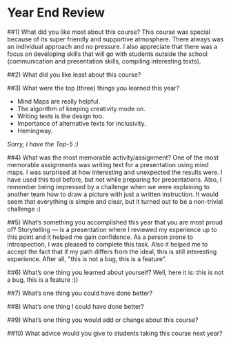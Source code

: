 # Year End Review

##1) What did you like most about this course?
This course was special because of its super friendly and supportive atmosphere. There always was an individual approach and no pressure. I also appreciate that there was a focus on developing skills that will go with students outside the school (communication and presentation skills, compiling interesting texts). 

##2) What did you like least about this course?


##3) What were the top (three) things you learned this year?
* Mind Maps are really helpful. 
* The algorithm of keeping creativity mode on. 
* Writing texts is the design too. 
* Importance of alternative texts for inclusivity.
* Hemingway.

_Sorry, I have the Top-5 :)_

##4) What was the most memorable activity/assignment?
One of the most memorable assignments was writing text for a presentation using mind maps. I was surprised at how interesting and unexpected the results were. I have used this tool before, but not while preparing for presentations. Also, I remember being impressed by a challenge when we were explaining to another team how to draw a picture with just a written instruction. It would seem that everything is simple and clear, but it turned out to be a non-trivial challenge :) 

##5) What’s something you accomplished this year that you are most proud of?
Storytelling — is a presentation where I reviewed my experience up to this point and it helped me gain confidence. As a person prone to introspection, I was pleased to complete this task. Also it helped me to accept the fact that if my path differs from the ideal, this is still interesting experience. After all, "this is not a bug, this is a feature". 

##6) What’s one thing you learned about yourself?
Well, here it is: this is not a bug, this is a feature :))


##7) What’s one thing you could have done better?

##8) What’s one thing I could have done better?

##9) What’s one thing you would add or change about this course?

##10) What advice would you give to students taking this course next year?
